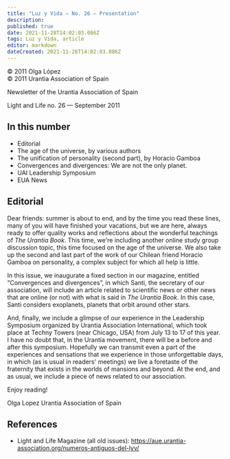 ```yaml
---
title: "Luz y Vida — No. 26 — Presentation"
description: 
published: true
date: 2021-11-28T14:02:03.086Z
tags: Luz y Vida, article
editor: markdown
dateCreated: 2021-11-28T14:02:03.086Z
---
```


<p class="v-card v-sheet theme--light gray lighten-3 px-2">© 2011 Olga López<br>© 2011 Urantia Association of Spain</p>


Newsletter of the Urantia Association of Spain

Light and Life no. 26 — September 2011

## In this number

- Editorial
- The age of the universe, by various authors
- The unification of personality (second part), by Horacio Gamboa
- Convergences and divergences: We are not the only planet.
- UAI Leadership Symposium
- EUA News


## Editorial

Dear friends: summer is about to end, and by the time you read these lines, many of you will have finished your vacations, but we are here, always ready to offer quality works and reflections about the wonderful teachings of _The Urantia Book_. This time, we're including another online study group discussion topic, this time focused on the age of the universe. We also take up the second and last part of the work of our Chilean friend Horacio Gamboa on personality, a complex subject for which all help is little.

In this issue, we inaugurate a fixed section in our magazine, entitled “Convergences and divergences”, in which Santi, the secretary of our association, will include an article related to scientific news or other news that are online (or not) with what is said in _The Urantia Book_. In this case, Santi considers exoplanets, planets that orbit around other stars.

And, finally, we include a glimpse of our experience in the Leadership Symposium organized by Urantia Association International, which took place at Techny Towers (near Chicago, USA) from July 13 to 17 of this year. I have no doubt that, in the Urantia movement, there will be a before and after this symposium. Hopefully we can transmit even a part of the experiences and sensations that we experience in those unforgettable days, in which (as is usual in readers' meetings) we live a foretaste of the fraternity that exists in the worlds of mansions and beyond. At the end, and as usual, we include a piece of news related to our association.

Enjoy reading!

Olga Lopez
Urantia Association of Spain

## References

- Light and Life Magazine (all old issues): https://aue.urantia-association.org/numeros-antiguos-del-lyv/

